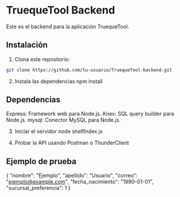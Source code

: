 # TruequeTool Backend

Este es el backend para la aplicación TruequeTool.

## Instalación

1. Clona este repositorio:

```bash
git clone https://github.com/tu-usuario/TruequeTool-backend.git
```

2. Instala las dependencias
npm install

## Dependencias
Express: Framework web para Node.js.
Knex: SQL query builder para Node.js.
mysql: Conector MySQL para Node.js.

3. Iniciar el servidor
node shelfIndex.js

4. Probar la API usando Postman o ThunderClient
## Ejemplo de prueba
{
  "nombre": "Ejemplo",
  "apellido": "Usuario",
  "correo": "ejemplo@example.com",
  "fecha_nacimiento": "1990-01-01",
  "sucursal_preferencia": 1
}
